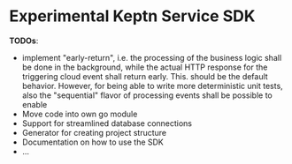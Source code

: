 # Experimental Keptn Service SDK

**TODOs**:
* implement "early-return", i.e. the processing of the business logic shall be done in the
  background, while the actual HTTP response for the triggering cloud event shall return early.
  This. should be the default behavior. However, for being able to write more deterministic
  unit tests, also the "sequential" flavor of processing events shall be possible to enable
* Move code into own go module
* Support for streamlined database connections
* Generator for creating project structure
* Documentation on how to use the SDK
* ...